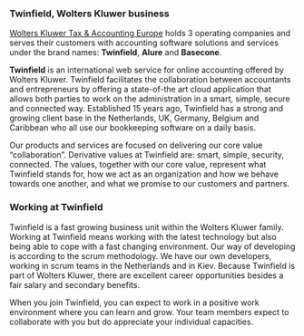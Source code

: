 ### Twinfield, Wolters Kluwer business

[Wolters Kluwer Tax & Accounting Europe](http://wolterskluwer.com/) holds 3 operating companies and serves their customers with accounting software solutions and services under the brand names: **Twinfield**, **Alure** and **Basecone**.

**Twinfield** is an international web service for online accounting offered by Wolters Kluwer. Twinfield facilitates the collaboration between accountants and entrepreneurs by offering a state-of-the art cloud application that allows both parties to work on the administration in a smart, simple, secure and connected way. Established 15 years ago, Twinfield has a strong and growing client base in the Netherlands, UK, Germany, Belgium and Caribbean who all use our bookkeeping software on a daily basis.

Our products and services are focused on delivering our core value “collaboration”. Derivative values at Twinfield are: smart, simple, security, connected. The values, together with our core value, represent what Twinfield stands for, how we act as an organization and how we behave towards one another, and what we promise to our customers and partners.

### Working at Twinfield

Twinfield is a fast growing business unit within the Wolters Kluwer family. Working at Twinfield means working with the latest technology but also being able to cope with a fast changing environment. Our way of developing is according to the scrum methodology. We have our own developers, working in scrum teams in the Netherlands and in Kiev. Because Twinfield is part of Wolters Kluwer, there are excellent career opportunities besides a fair salary and secondary benefits.

When you join Twinfield, you can expect to work in a positive work environment where you can learn and grow. Your team members expect to collaborate with you but do appreciate your individual capacities.
